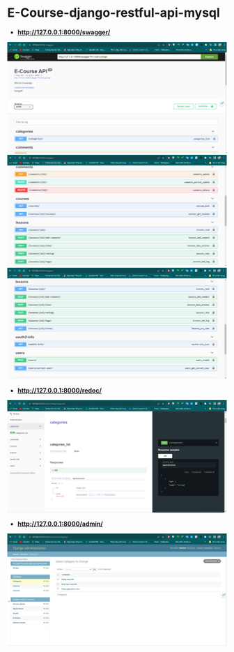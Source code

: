 # E-Course-django-restful-api-mysql
- **http://127.0.0.1:8000/swagger/**
<img src="./images/1.png">

<img src="./images/2.png">

<img src="./images/3.png">

- **http://127.0.0.1:8000/redoc/**
<img src="./images/4.png">

- **http://127.0.0.1:8000/admin/**
<img src="./images/5.png">  
